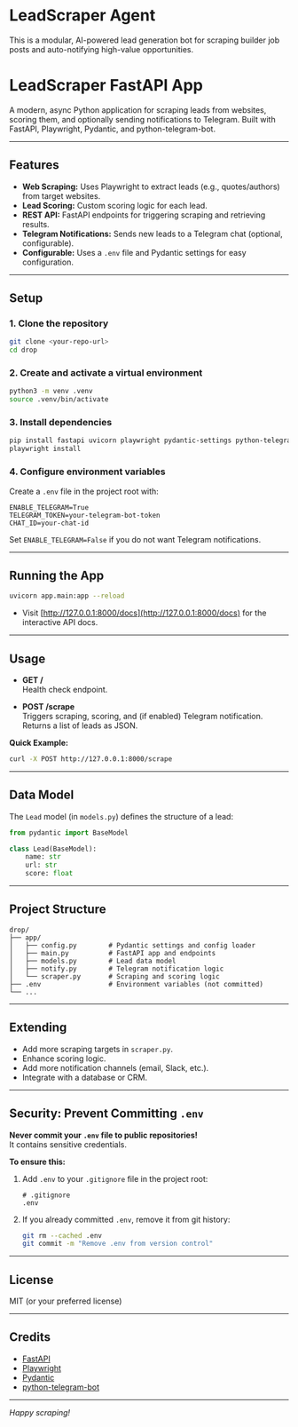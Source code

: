 # LeadScraper Agent

This is a modular, AI-powered lead generation bot for scraping builder job posts and auto-notifying high-value opportunities.


# LeadScraper FastAPI App

A modern, async Python application for scraping leads from websites, scoring them, and optionally sending notifications to Telegram. Built with FastAPI, Playwright, Pydantic, and python-telegram-bot.

---

## Features

- **Web Scraping:** Uses Playwright to extract leads (e.g., quotes/authors) from target websites.
- **Lead Scoring:** Custom scoring logic for each lead.
- **REST API:** FastAPI endpoints for triggering scraping and retrieving results.
- **Telegram Notifications:** Sends new leads to a Telegram chat (optional, configurable).
- **Configurable:** Uses a `.env` file and Pydantic settings for easy configuration.

---

## Setup

### 1. Clone the repository

```bash
git clone <your-repo-url>
cd drop
```

### 2. Create and activate a virtual environment

```bash
python3 -m venv .venv
source .venv/bin/activate
```

### 3. Install dependencies

```bash
pip install fastapi uvicorn playwright pydantic-settings python-telegram-bot
playwright install
```

### 4. Configure environment variables

Create a `.env` file in the project root with:

```
ENABLE_TELEGRAM=True
TELEGRAM_TOKEN=your-telegram-bot-token
CHAT_ID=your-chat-id
```

Set `ENABLE_TELEGRAM=False` if you do not want Telegram notifications.

---

## Running the App

```bash
uvicorn app.main:app --reload
```

- Visit [http://127.0.0.1:8000/docs](http://127.0.0.1:8000/docs) for the interactive API docs.

---

## Usage

- **GET /**  
  Health check endpoint.

- **POST /scrape**  
  Triggers scraping, scoring, and (if enabled) Telegram notification. Returns a list of leads as JSON.

**Quick Example:**
```bash
curl -X POST http://127.0.0.1:8000/scrape
```

---

## Data Model

The `Lead` model (in `models.py`) defines the structure of a lead:

```python
from pydantic import BaseModel

class Lead(BaseModel):
    name: str
    url: str
    score: float
```

---

## Project Structure

```
drop/
├── app/
│   ├── config.py        # Pydantic settings and config loader
│   ├── main.py          # FastAPI app and endpoints
│   ├── models.py        # Lead data model
│   ├── notify.py        # Telegram notification logic
│   └── scraper.py       # Scraping and scoring logic
├── .env                 # Environment variables (not committed)
└── ...
```

---

## Extending

- Add more scraping targets in `scraper.py`.
- Enhance scoring logic.
- Add more notification channels (email, Slack, etc.).
- Integrate with a database or CRM.

---

## Security: Prevent Committing `.env`

**Never commit your `.env` file to public repositories!**  
It contains sensitive credentials.

**To ensure this:**

1. Add `.env` to your `.gitignore` file in the project root:
    ```
    # .gitignore
    .env
    ```
2. If you already committed `.env`, remove it from git history:
    ```bash
    git rm --cached .env
    git commit -m "Remove .env from version control"
    ```

---

## License

MIT (or your preferred license)

---

## Credits

- [FastAPI](https://fastapi.tiangolo.com/)
- [Playwright](https://playwright.dev/python/)
- [Pydantic](https://docs.pydantic.dev/)
- [python-telegram-bot](https://python-telegram-bot.org/)

---

*Happy scraping!*